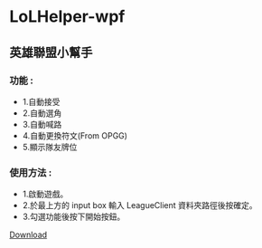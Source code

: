 # LoLHelper-wpf

## 英雄聯盟小幫手
### 功能 :
* 1.自動接受
* 2.自動選角
* 3.自動喊路
* 4.自動更換符文(From OPGG)
* 5.顯示隊友牌位

### 使用方法 :
* 1.啟動遊戲。
* 2.於最上方的 input box 輸入 LeagueClient 資料夾路徑後按確定。
* 3.勾選功能後按下開始按鈕。

[Download](https://reurl.cc/V34MyR)
